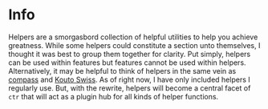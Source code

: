 # Info

Helpers are a smorgasbord collection of helpful utilities to help you achieve greatness. While some helpers could constitute a section unto themselves, I thought it was best to group them together for clarity. Put simply, helpers can be used within features but features cannot be used within helpers. Alternatively, it may be helpful to think of helpers in the same vein as [compass](http://compass-style.org/) and [Kouto Swiss](http://kouto-swiss.io/). As of right now, I have only included helpers I regularly use. But, with the rewrite, helpers will become a central facet of `ctr` that will act as a plugin hub for all kinds of helper functions.

<div class="cf"></div>
<div class="end"></div>

